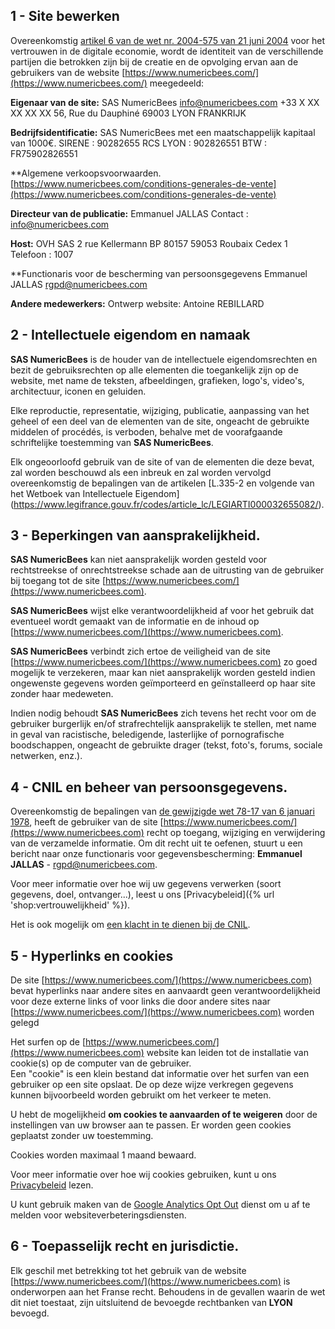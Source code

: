 ## 1 - Site bewerken

Overeenkomstig [artikel 6 van de wet nr. 2004-575 van 21 juni 2004](https://www.legifrance.gouv.fr/loda/id/JORFTEXT000000801164/#LEGIARTI000042038977) voor het vertrouwen in de digitale economie, wordt de identiteit van de verschillende partijen die betrokken zijn bij de creatie en de opvolging ervan aan de gebruikers van de website [https://www.numericbees.com/](https://www.numericbees.com/) meegedeeld:

**Eigenaar van de site:**
SAS NumericBees
info@numericbees.com
+33 X XX XX XX XX
56, Rue du Dauphiné
69003 LYON
FRANKRIJK

**Bedrijfsidentificatie:**
SAS NumericBees met een maatschappelijk kapitaal van 1000€.
SIRENE : 90282655
RCS LYON : 902826551
BTW : FR75902826551

**Algemene verkoopsvoorwaarden.
[https://www.numericbees.com/conditions-generales-de-vente](https://www.numericbees.com/conditions-generales-de-vente)

**Directeur van de publicatie:**
Emmanuel JALLAS
Contact : [info@numericbees.com](mailto:info@numericbees.com)

**Host:**
OVH SAS
2 rue Kellermann
BP 80157
59053 Roubaix Cedex 1
Telefoon : 1007

**Functionaris voor de bescherming van persoonsgegevens
Emmanuel JALLAS
[rgpd@numericbees.com](mailto:rgpd@numericbees.com)

**Andere medewerkers:**
Ontwerp website: Antoine REBILLARD

## 2 - Intellectuele eigendom en namaak

**SAS NumericBees** is de houder van de intellectuele eigendomsrechten en bezit de gebruiksrechten op alle elementen die toegankelijk zijn op de website, met name de teksten, afbeeldingen, grafieken, logo's, video's, architectuur, iconen en geluiden.

Elke reproductie, representatie, wijziging, publicatie, aanpassing van het geheel of een deel van de elementen van de site, ongeacht de gebruikte middelen of procédés, is verboden, behalve met de voorafgaande schriftelijke toestemming van **SAS NumericBees**.

Elk ongeoorloofd gebruik van de site of van de elementen die deze bevat, zal worden beschouwd als een inbreuk en zal worden vervolgd overeenkomstig de bepalingen van de artikelen [L.335-2 en volgende van het Wetboek van Intellectuele Eigendom] (https://www.legifrance.gouv.fr/codes/article_lc/LEGIARTI000032655082/).

## 3 - Beperkingen van aansprakelijkheid.

**SAS NumericBees** kan niet aansprakelijk worden gesteld voor rechtstreekse of onrechtstreekse schade aan de uitrusting van de gebruiker bij toegang tot de site [https://www.numericbees.com/](https://www.numericbees.com).

**SAS NumericBees** wijst elke verantwoordelijkheid af voor het gebruik dat eventueel wordt gemaakt van de informatie en de inhoud op [https://www.numericbees.com/](https://www.numericbees.com).

**SAS NumericBees** verbindt zich ertoe de veiligheid van de site [https://www.numericbees.com/](https://www.numericbees.com) zo goed mogelijk te verzekeren, maar kan niet aansprakelijk worden gesteld indien ongewenste gegevens worden geïmporteerd en geïnstalleerd op haar site zonder haar medeweten.

Indien nodig behoudt **SAS NumericBees** zich tevens het recht voor om de gebruiker burgerlijk en/of strafrechtelijk aansprakelijk te stellen, met name in geval van racistische, beledigende, lasterlijke of pornografische boodschappen, ongeacht de gebruikte drager (tekst, foto's, forums, sociale netwerken, enz.).

## 4 - CNIL en beheer van persoonsgegevens.

Overeenkomstig de bepalingen van [de gewijzigde wet 78-17 van 6 januari 1978](https://www.legifrance.gouv.fr/loda/id/JORFTEXT000000886460/), heeft de gebruiker van de site [https://www.numericbees.com/](https://www.numericbees.com) recht op toegang, wijziging en verwijdering van de verzamelde informatie. Om dit recht uit te oefenen, stuurt u een bericht naar onze functionaris voor gegevensbescherming: **Emmanuel JALLAS** - [rgpd@numericbees.com](mailto:rgpd@numericbees.com).

Voor meer informatie over hoe wij uw gegevens verwerken (soort gegevens, doel, ontvanger...), leest u ons [Privacybeleid]({% url 'shop:vertrouwelijkheid' %}).

Het is ook mogelijk om [een klacht in te dienen bij de CNIL](https://www.cnil.fr/fr/plaintes).

## 5 - Hyperlinks en cookies

De site [https://www.numericbees.com/](https://www.numericbees.com) bevat hyperlinks naar andere sites en aanvaardt geen verantwoordelijkheid voor deze externe links of voor links die door andere sites naar [https://www.numericbees.com/](https://www.numericbees.com) worden gelegd

Het surfen op de [https://www.numericbees.com/](https://www.numericbees.com) website kan leiden tot de installatie van cookie(s) op de computer van de gebruiker.  
Een "cookie" is een klein bestand dat informatie over het surfen van een gebruiker op een site opslaat. De op deze wijze verkregen gegevens kunnen bijvoorbeeld worden gebruikt om het verkeer te meten.

U hebt de mogelijkheid **om cookies te aanvaarden of te weigeren** door de instellingen van uw browser aan te passen. Er worden geen cookies geplaatst zonder uw toestemming.

Cookies worden maximaal 1 maand bewaard.

Voor meer informatie over hoe wij cookies gebruiken, kunt u ons [Privacybeleid](https://www.numericbees.com/confidentiality) lezen.

U kunt gebruik maken van de [Google Analytics Opt Out](https://tools.google.com/dlpage/gaoptout) dienst om u af te melden voor websiteverbeteringsdiensten.

## 6 - Toepasselijk recht en jurisdictie.

Elk geschil met betrekking tot het gebruik van de website [https://www.numericbees.com/](https://www.numericbees.com) is onderworpen aan het Franse recht. Behoudens in de gevallen waarin de wet dit niet toestaat, zijn uitsluitend de bevoegde rechtbanken van **LYON** bevoegd.